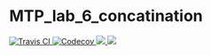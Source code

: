 # MTP_lab_6_concatination

<a href="https://travis-ci.org/anntsit/MTP_lab_6_concatination">
    <img src="https://travis-ci.org/anntsit/MTP_lab_6_concatination.svg?branch=master"  title="Travis CI">
</a>

<a href="https://codecov.io/gh/anntsit/MTP_lab_6_concatination">
  <img src="https://codecov.io/gh/anntsit/MTP_lab_6_concatination/branch/master/graph/badge.svg" title="Codecov" />
</a>

<a class="badge-align" href="https://www.codacy.com/app/anntsit/MTP_lab_6_concatination?utm_source=github.com&amp;utm_medium=referral&amp;utm_content=anntsit/MTP_lab_6_concatination&amp;utm_campaign=Badge_Grade" title="Codacy">
    <img src="https://api.codacy.com/project/badge/Grade/05342be952874202afe6ee2a34d9428f"/>
</a>

<a class="badge-align" href="https://www.codacy.com/app/anntsit/MTP_lab_6_concatination?utm_source=github.com&amp;utm_medium=referral&amp;utm_content=anntsit/MTP_lab_6_concatination&amp;utm_campaign=Badge_Coverage"  title="Coverage">
    <img src="https://api.codacy.com/project/badge/Coverage/05342be952874202afe6ee2a34d9428f"/>
</a>